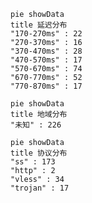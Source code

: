 
```mermaid
pie showData
title 延迟分布
"170-270ms" : 22
"270-370ms" : 16
"370-470ms" : 28
"470-570ms" : 17
"570-670ms" : 74
"670-770ms" : 52
"770-870ms" : 17
```
```mermaid
pie showData
title 地域分布
"未知" : 226
```
```mermaid
pie showData
title 协议分布
"ss" : 173
"http" : 2
"vless" : 34
"trojan" : 17
```
